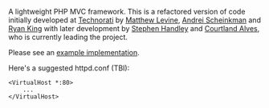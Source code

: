 A lightweight PHP MVC framework. This is a refactored version of code initially developed at [Technorati](http://technorati.com) by [Matthew Levine](http://matthewlevine.com/), [Andrei Scheinkman](http://andreischeinkman.com/) and [Ryan King](http://theryanking.com/) with later development by [Stephen Handley](http://github.com/stephenhandley) and [Courtland Alves](http://courtland.nfshost.com/), who is currently leading the project.

Please see an [example implementation](http://github.com/temovico/temovico_example).

Here's a suggested httpd.conf (TBI):

    <VirtualHost *:80>
        ...
    </VirtualHost>
